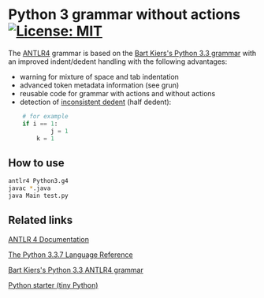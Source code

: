 # Python 3 grammar without actions &nbsp; [![License: MIT](https://img.shields.io/badge/License-MIT-yellow.svg)](https://opensource.org/licenses/MIT)

The [ANTLR4](https://www.antlr.org/) grammar is based on the [Bart Kiers's Python 3.3 grammar](https://github.com/bkiers/python3-parser) with an improved indent/dedent handling with the following advantages:
-  warning for mixture of space and tab indentation
-  advanced token metadata information (see grun)
-  reusable code for grammar with actions and without actions
-  detection of [inconsistent dedent](https://docs.python.org/2.5/ref/indentation.html) (half dedent):
```python
    # for example
    if i == 1:
            j = 1
        k = 1
```

## How to use
```bash
antlr4 Python3.g4
javac *.java
java Main test.py
```

## Related links

[ANTLR 4 Documentation](https://github.com/antlr/antlr4/blob/4.7.2/doc/index.md)

[The Python 3.3.7 Language Reference](https://docs.python.org/3.3/reference/grammar.html)

[Bart Kiers's Python 3.3 ANTLR4 grammar](https://github.com/bkiers/python3-parser)

[Python starter (tiny Python)](https://github.com/RobEin/python3-parser)



